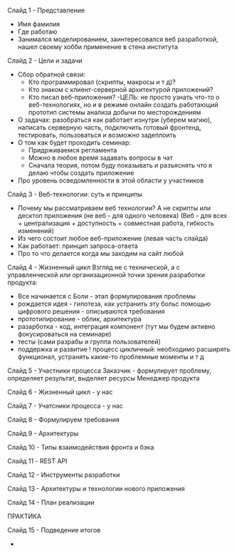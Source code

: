 Слайд 1 - Представление
- Имя фамилия
- Где работаю
- Занимался моделированием, заинтересовался веб разработкой, нашел своему хобби применение в стена института

Слайд 2 - Цели и задачи
- Сбор обратной связи:
   - Кто программировал (скрипты, макросы и т д)?
   - Кто знаком с клиент-серверной архитектурой приложений?
   - Кто писал веб-приложения?
-ЦЕЛЬ:  не просто узнать что-то о веб-технологиях, но и в режиме онлайн создать работающий прототип системы анализа добычи по месторождениям
- О задачах: разобраться как работает изнутри (уберем магию), написать серверную часть, подключить готовый фронтенд, тестировать, пользоваться и возможно задеплоить
- О том как будет проходить семинар:
  - Придрживаемся регламента
  - Можно в любое время задавать вопросы в чат
  - Сначала теория, потом буду показывать и разъяснять что я делаю чтобы создать приложение
- Про уровень осведомленности в этой области у участников

Слайд 3 - Веб-технологии: суть и принципы
- Почему мы рассматриваем веб технологии? А не скрипты или десктоп приложения
(не веб - для одного человека) (Веб - для всех + централизация + доступность + совместная работа, гибкость изменений)
- Из чего состоит любое веб-приложение (левая часть слайда)
- Как работает: принцип запроса-ответа
- Про то что делается когда мы заходим на сайт любой

Слайд 4 - Жизненный цикл
Взгляд не с технической, а с управленческой или организационной точки зрения разработки продукта:
- Все начинается с Боли - этап формулирования проблемы
- рождается идея - гипотеза, как устранить эту больс помощью цифрового решения - описываются требования
- прототипирование - облик, архитектура
- разарботка - код, интеграция компонент (тут мы будем активно фокусироваться на семинаре)
- тесты (сами разрабы и группа пользователей)
- поддержка и развитие
! процесс цикличный: необходимо расширять функционал, устранять какие-то проблемные моменты и т д 

Слайд 5 - Участники процесса
Заказчик - формулирует проблему, определяет результат, выделяет ресурсы
Менеджер продукта

Слайд 6 - Жизненный цикл - у нас


Слайд 7 - Учатсники процесса - у нас


Слайд 8 - Формулируем требования


Слайд 9 - Архитектуры


Слайд 10 - Типы взаимодействия фронта и бэка


Слайд 11 - REST API


Слайд 12 - Инструменты разработки


Слайд 13 - Архитектуры и технологии нового приложения


Слайд 14 - План реализации

ПРАКТИКА


Слайд 15 - Подведение итогов


+
